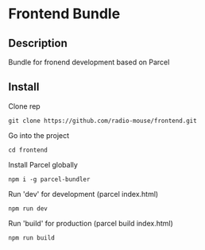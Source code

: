 # Frontend Bundle
## Description
Bundle for fronend development based on Parcel
## Install
Clone rep
```
git clone https://github.com/radio-mouse/frontend.git
```

Go into the project
```
cd frontend
```

Install Parcel globally
```
npm i -g parcel-bundler
```

Run 'dev' for development (parcel index.html)
```
npm run dev
```

Run 'build' for production (parcel build index.html)
```
npm run build
```